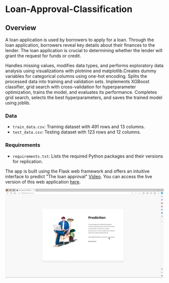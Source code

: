 # Loan-Approval-Classification

## Overview

A loan application is used by borrowers to apply for a loan. Through the loan application, borrowers reveal key details about their finances to the lender. The loan application is crucial to determining whether the lender will grant the request for funds or credit.

Handles missing values, modifies data types, and performs exploratory data analysis using visualizations with plotnine and matplotlib.Creates dummy variables for categorical columns using one-hot encoding. Splits the processed data into training and validation sets. Implements XGBoost classifier, grid search with cross-validation for hyperparameter optimization, trains the model, and evaluates its performance. Completes grid search, selects the best hyperparameters, and saves the trained model using joblib.

### Data

- `train_data.csv`: Training dataset with 491 rows and 13 columns.
- `test_data.csv`: Testing dataset with 123 rows and 12 columns.

### Requirements

- `requirements.txt`: Lists the required Python packages and their versions for replication.

The app is built using the Flask web framework and offers an intuitive interface to predict "The loan approval" [Video](https://drive.google.com/file/d/1lrQCTtX7gCn_gm1dos9EJhVMYXeGRw1b/view?usp=sharing). You can access the live version of this web application [here](https://airlinedelays.azurewebsites.net/).

![Image Alt Text](https://github.com/ThaminduSulakshana/Loan-Approval-Classification/blob/main/Screenshot%20(354).png)
